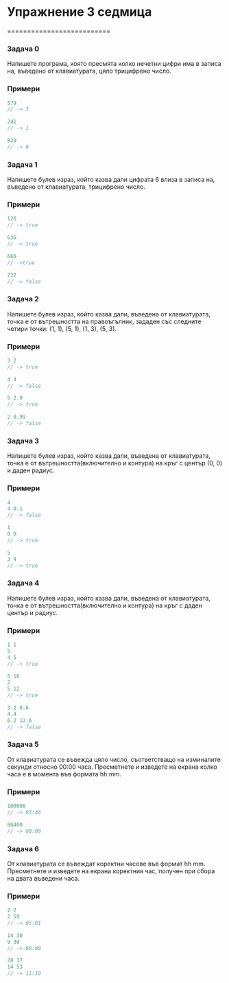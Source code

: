 # Упражнение 3 седмица #
==========================
 
### Задача 0 ###

Напишете програма, която пресмята колко нечетни цифри има в записа на, въведено от клавиатурата, цяло трицифрено число.

### Примери ###

```c++
579
// -> 3

241
// -> 1

820
// -> 0
```

### Задача 1 ###

Напишете булев израз, който казва дали цифрата 6 влиза в записа на, въведено от клавиатурата, трицифрено число.

### Примери ###

```c++
126
// -> true

636
// -> true

666
// ->true

732
// -> false
```

### Задача 2 ###

Напишете булев израз, който казва дали, въведена от клавиатурата, точка е от вътрешността на правоъгълник, зададен със следните четири точки: (1, 1), (5, 1), (1, 3), (5, 3).

### Примери ###

```c++
3 2
// -> true

4 4
// -> false

5 2.9
// -> true

2 0.99
// -> false
```

### Задача 3 ###
 
Напишете булев израз, който казва дали, въведена от клавиатурата, точка е от вътрешността(включително и контура) на кръг с център (0, 0) и даден радиус.

### Примери ###

```c++
4
4 0.1
// -> false

1
0 0
// -> true

5
3 4
// -> true
```

### Задача 4 ###

Напишете булев израз, който казва дали, въведена от клавиатурата, точка е от вътрешността(включително и контура) на кръг с даден център и радиус.
 
### Примери ###

```c++
1 1
5
4 5
// -> true

5 10
2
5 12
// -> true

3.2 8.6
4.4
6.2 12.6
// -> false
```

### Задача 5 ###

От клавиатурата се въвежда цяло число, съответстващо на изминалите секунди относно 00:00 часа. Пресметнете и изведете на екрана колко часа е в момента във формата hh:mm.
 
### Примери ###

```c++
100000
// -> 03:46

86400
// -> 00:00
```

### Задача 6 ###

От клавиатурата се въвеждат коректни часове във формат hh mm. Пресметнете и изведете на екрана коректния час, получен при сбора на двата въведени часа.

### Примери ###

```c++
2 2
2 59
// -> 05:01

14 30
9 30
// -> 00:00

20 17
14 53
// -> 11:10
```

 